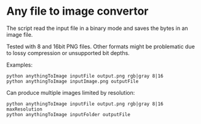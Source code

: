 # Any file to image convertor
The script read the input file in a binary mode and saves the bytes in an image file.

Tested with 8 and 16bit PNG files. Other formats might be problematic due to lossy compression or unsupported bit depths.

Examples:
```
python anythingToImage inputFile output.png rgb|gray 8|16
python anythingToImage inputImage.png outputFile
```

Can produce multiple images limited by resolution:
```
python anythingToImage inputFile output.png rgb|gray 8|16 maxResolution
python anythingToImage inputFolder outputFile
```
